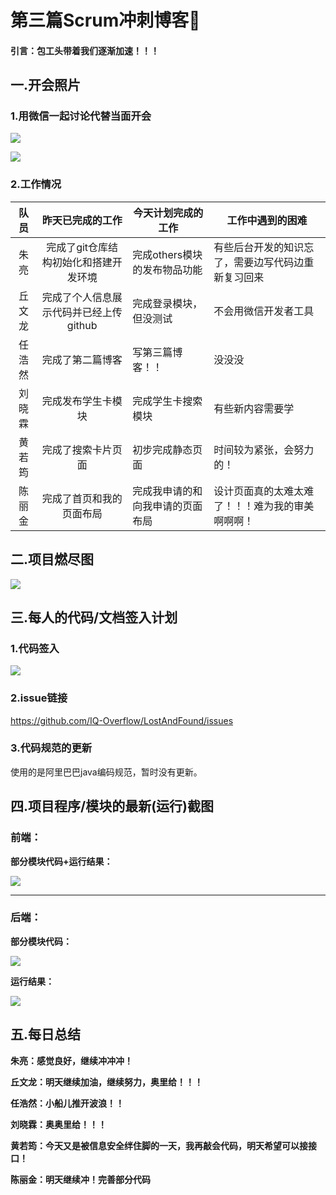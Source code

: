 # 第三篇Scrum冲刺博客💪

#### 引言：包工头带着我们逐渐加速！！！



## 一.开会照片

### **1.用微信一起讨论代替当面开会**

![](https://azhu12138.oss-cn-shenzhen.aliyuncs.com/img/20201108225426.png)

![](https://azhu12138.oss-cn-shenzhen.aliyuncs.com/img/20201108225511.png)



### 2.工作情况

|  队员  |            昨天已完成的工作            | 今天计划完成的工作               | 工作中遇到的困难                                   |
| :----: | :------------------------------------: | -------------------------------- | -------------------------------------------------- |
|  朱亮  | 完成了git仓库结构初始化和搭建开发环境  | 完成others模块的发布物品功能     | 有些后台开发的知识忘了，需要边写代码边重新复习回来 |
| 丘文龙 | 完成了个人信息展示代码并已经上传github | 完成登录模块，但没测试           | 不会用微信开发者工具                               |
| 任浩然 |            完成了第二篇博客            | 写第三篇博客！！                 | 没没没                                             |
| 刘晓霖 |           完成发布学生卡模块           | 完成学生卡搜索模块               | 有些新内容需要学                                   |
| 黄若筠 |           完成了搜索卡片页面           | 初步完成静态页面                 | 时间较为紧张，会努力的！                           |
| 陈丽金 |        完成了首页和我的页面布局        | 完成我申请的和向我申请的页面布局 | 设计页面真的太难太难了！！！难为我的审美啊啊啊！   |



## 二.项目燃尽图

![](https://azhu12138.oss-cn-shenzhen.aliyuncs.com/img/20201108225622.png)



## 三.每人的代码/文档签入计划

### 1.代码签入

![](https://azhu12138.oss-cn-shenzhen.aliyuncs.com/img/20201108225844.png)

### 2.issue链接

https://github.com/IQ-Overflow/LostAndFound/issues

### 3.代码规范的更新

使用的是阿里巴巴java编码规范，暂时没有更新。



## 四.项目程序/模块的最新(运行)截图

### 前端：

**部分模块代码+运行结果：**

![](https://azhu12138.oss-cn-shenzhen.aliyuncs.com/img/20201108225947.png)

--------------------------

### 后端：

**部分模块代码：**

![](https://azhu12138.oss-cn-shenzhen.aliyuncs.com/img/20201108230024.png)

**运行结果：**

![](https://azhu12138.oss-cn-shenzhen.aliyuncs.com/img/20201108230053.png)



## 五.每日总结



**朱亮：感觉良好，继续冲冲冲！**

**丘文龙：明天继续加油，继续努力，奥里给！！！**

**任浩然：小船儿推开波浪！！**

**刘晓霖：奥奥里给！！！**

**黄若筠：今天又是被信息安全绊住脚的一天，我再敲会代码，明天希望可以接接口！**

**陈丽金：明天继续冲！完善部分代码**

